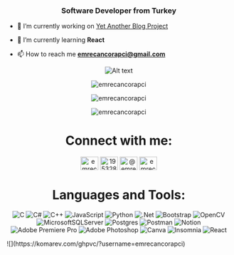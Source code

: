 <h3 align="center">Software Developer from Turkey</h3>  

- 🔭 I’m currently working on [Yet Another Blog Project](https://github.com/emrecancorapci/Yet-Another-Blog-Project)  
  
- 🌱 I’m currently learning **React**  
  
- 📫 How to reach me **emrecancorapci@gmail.com**

<div align="center">

![Alt text](https://spotify-recently-played-readme.vercel.app/api?user=trknell)

</div>

<div align="center">
<img align="center" src="https://github-readme-stats.vercel.app/api/top-langs?username=emrecancorapci&show_icons=true&theme=dark&locale=en&layout=compact&langs_count=6" alt="emrecancorapci" />
</div>
<p></p>

<div align="center">
<img align="center" src="https://github-readme-stats.vercel.app/api?username=emrecancorapci&show_icons=true&theme=dark&locale=en" alt="emrecancorapci" />
</div>
<p></p>

<div align="center">
<img align="center" src="https://github-readme-streak-stats.herokuapp.com/?user=emrecancorapci&theme=dark" alt="emrecancorapci" />
</div>
<p></p>

<h1 align="center">Connect with me:</h1>
<p align="center">
<a href="https://linkedin.com/in/emrecancorapci" target="blank"><img align="center" src="https://raw.githubusercontent.com/rahuldkjain/github-profile-readme-generator/master/src/images/icons/Social/linked-in-alt.svg" alt="emrecancorapci" height="30" width="40" /></a>  
<a href="https://stackoverflow.com/users/19532885" target="blank"><img align="center" src="https://raw.githubusercontent.com/rahuldkjain/github-profile-readme-generator/master/src/images/icons/Social/stack-overflow.svg" alt="19532885" height="30" width="40" /></a>  
<a href="https://medium.com/@emrecancorapci" target="blank"><img align="center" src="https://raw.githubusercontent.com/rahuldkjain/github-profile-readme-generator/master/src/images/icons/Social/medium.svg" alt="@emrecancorapci" height="30" width="40" /></a>  
<a href="https://www.hackerrank.com/emrecancorapci" target="blank"><img align="center" src="https://raw.githubusercontent.com/rahuldkjain/github-profile-readme-generator/master/src/images/icons/Social/hackerrank.svg" alt="emrecancorapci" height="30" width="40" /></a> 
</p>

<h1 align="center">Languages and Tools:</h1>

<div align="center">

![C](https://img.shields.io/badge/c-%2300599C.svg?style=for-the-badge&logo=c&logoColor=white) ![C#](https://img.shields.io/badge/c%23-%23239120.svg?style=for-the-badge&logo=c-sharp&logoColor=white) ![C++](https://img.shields.io/badge/c++-%2300599C.svg?style=for-the-badge&logo=c%2B%2B&logoColor=white) ![JavaScript](https://img.shields.io/badge/javascript-%23323330.svg?style=for-the-badge&logo=javascript&logoColor=%23F7DF1E) ![Python](https://img.shields.io/badge/python-3670A0?style=for-the-badge&logo=python&logoColor=ffdd54) ![.Net](https://img.shields.io/badge/.NET-5C2D91?style=for-the-badge&logo=.net&logoColor=white) ![Bootstrap](https://img.shields.io/badge/bootstrap-%23563D7C.svg?style=for-the-badge&logo=bootstrap&logoColor=white) ![OpenCV](https://img.shields.io/badge/opencv-%23white.svg?style=for-the-badge&logo=opencv&logoColor=white) ![MicrosoftSQLServer](https://img.shields.io/badge/Microsoft%20SQL%20Sever-CC2927?style=for-the-badge&logo=microsoft%20sql%20server&logoColor=white) ![Postgres](https://img.shields.io/badge/postgres-%23316192.svg?style=for-the-badge&logo=postgresql&logoColor=white) ![Postman](https://img.shields.io/badge/Postman-FF6C37?style=for-the-badge&logo=postman&logoColor=white) ![Notion](https://img.shields.io/badge/Notion-%23000000.svg?style=for-the-badge&logo=notion&logoColor=white) ![Adobe Premiere Pro](https://img.shields.io/badge/Adobe%20Premiere%20Pro-9999FF.svg?style=for-the-badge&logo=Adobe%20Premiere%20Pro&logoColor=white) ![Adobe Photoshop](https://img.shields.io/badge/adobephotoshop-%2331A8FF.svg?style=for-the-badge&logo=adobephotoshop&logoColor=white) ![Canva](https://img.shields.io/badge/Canva-%2300C4CC.svg?style=for-the-badge&logo=Canva&logoColor=white) ![Insomnia](https://img.shields.io/badge/Insomnia-black?style=for-the-badge&logo=insomnia&logoColor=5849BE) ![React](https://img.shields.io/badge/react-%2320232a.svg?style=for-the-badge&logo=react&logoColor=%2361DAFB)

</div>
![](https://komarev.com/ghpvc/?username=emrecancorapci)
